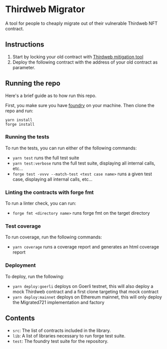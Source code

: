 # Thirdweb Migrator

A tool for people to cheaply migrate out of their vulnerable Thirdweb NFT contract.

## Instructions

1. Start by locking your old contract with [Thirdweb mitigation tool](https://mitigate.thirdweb.com/)
2. Deploy the following contract with the address of your old contract as parameter.

## Running the repo

Here's a brief guide as to how run this repo.

First, you make sure you have [foundry](https://github.com/foundry-rs/foundry) on your machine.
Then clone the repo and run:
```
yarn install
forge install
```

### Running the tests

To run the tests, you can run either of the following commands:

- `yarn test` runs the full test suite
- `yarn test:verbose` runs the full test suite, displaying all internal calls, etc...
- `forge test -vvvv --match-test <test case name>` runs a given test case, displaying all internal calls, etc...

### Linting the contracts with forge fmt

To run a linter check, you can run:

- `forge fmt <directory name>` runs forge fmt on the target directory

### Test coverage

To run coverage, run the following commands:

- `yarn coverage` runs a coverage report and generates an html coverage report

### Deployment

To deploy, run the following:

- `yarn deploy:goerli` deploys on Goerli testnet, this will also deploy a mock Thirdweb contract and a first clone targeting that mock contract
- `yarn deploy:mainnet` deploys on Ethereum mainnet, this will only deploy the Migrated721 implementation and factory

## Contents

- `src`: The list of contracts included in the library.
- `lib`: A list of libraries necessary to run forge test suite.
- `test`: The foundry test suite for the repository.
